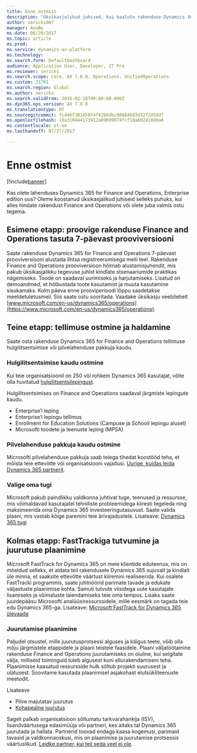 ```yaml
---
title: Enne ostmist
description: "Üksikasjalikud juhised, kui kaalute rakenduse Dynamics 365 for Finance and Operations ostmist."
author: sericks007
manager: AnnBe
ms.date: 06/20/2017
ms.topic: article
ms.prod: 
ms.service: dynamics-ax-platform
ms.technology: 
ms.search.form: DefaultDashboard
audience: Application User, Developer, IT Pro
ms.reviewer: sericks
ms.search.scope: Core, AX 7.0.0, Operations, UnifiedOperations
ms.custom: 21761
ms.search.region: Global
ms.author: sericks
ms.search.validFrom: 2016-02-28T00:00:00.000Z
ms.dyn365.ops.version: AX 7.0.0
ms.translationtype: HT
ms.sourcegitcommit: fc446f381850f4f42b6dbc886646d3d32f2d5dd7
ms.openlocfilehash: 19a310444173412a09699074fcf18a69241080a6
ms.contentlocale: et-ee
ms.lasthandoff: 07/27/2017

---
```


# <a name="before-you-buy"></a>Enne ostmist 

[!include[banner](../includes/banner.md)]

Kas olete lahenduses Dynamics 365 for Finance and Operations, Enterprise edition uus? Oleme koostanud üksikasjalikud juhiseid selleks puhuks, kui alles hindate rakendust Finance and Operations või olete juba valmis ostu tegema.

## <a name="step-one--try-out-finance-and-operations-in-a-free-7-day-trial"></a>Esimene etapp: proovige rakenduse Finance and Operations tasuta 7-päevast prooviversiooni
Saate rakenduse Dynamics 365 for Finance and Operations 7-päevast prooviversiooni alustada lihtsa registreerumisega meili teel. Rakenduse Finance and Operations prooviversioon hõlmab alustamisjuhendit, mis pakub üksikasjalikku tegevuse juhist kindlate stsenaariumide praktikas nägemiseks. Toode on saadaval uurimiseks ja harjutamiseks. Lisatud on demoandmed, et hõlbustada toote kasutamist ja muuta kasutamine sisukamaks. Kolm päeva enne prooviperioodi lõppu saadetakse meeldetuletusmeil. Siis saate ostu sooritada. Vaadake üksikasju veebilehelt [www.microsoft.com/en-us/dynamics365/operations](https://www.microsoft.com/en-us/dynamics365/operations).

## <a name="step-two-buy-and-manage-a-subscription"></a>Teine etapp: tellimuse ostmine ja haldamine
Saate osta rakenduse Dynamics 365 for Finance and Operations tellimuse hulgilitsentsimise või pilvelahenduse pakkuja kaudu.

### <a name="buy-through-volume-licensing"></a>Hulgilitsentsimise kaudu ostmine
Kui teie organisatsioonil on 250 või rohkem Dynamics 365 kasutajat, võite olla huvitatud [hulgilitsentsilepingust](https://www.microsoft.com/en-us/licensing/how-to-buy/how-to-buy.aspx). 

Hulgilitsentsimises on Finance and Operations saadaval järgmiste lepingute kaudu.
- Enterprise’i leping
- Enterprise’i lepingu tellimus
- Enrollment for Education Solutions (Campuse ja Schooli lepingu alusel)
- Microsofti toodete ja teenuste leping (MPSA)

### <a name="buy-through-a-cloud-solution-provider"></a>Pilvelahenduse pakkuja kaudu ostmine
Microsofti pilvelahenduse pakkuja saab teiega tihedat koostööd teha, et mõista teie ettevõtte või organisatsiooni vajadusi. [Uurige, kuidas leida Dynamics 365 partnerit](https://partnercenter.microsoft.com/en-us/partner/home). 

### <a name="choose-your-support"></a>Valige oma tugi
Microsoft pakub paindlikku valdkonna juhtivat tuge, teenused ja ressursse, mis võimaldavad kasutajatel tehniliste probleemidega kiiresti tegeleda ning maksimeerida oma Dynamics 365 investeeringutasuvust. Saate valida plaani, mis vastab kõige paremini teie ärivajadustele. Lisateave: [Dynamics 365 tugi](https://www.microsoft.com/en-us/dynamics365/support)

## <a name="step-three-learn-about-fasttrack-and-plan-your-deployment"></a>Kolmas etapp: FastTrackiga tutvumine ja juurutuse plaanimine
Microsoft FastTrack for Dynamics 365 on meie klientide eduteenus, mis on mõeldud selleks, et aidata teil rakendusele Dynamics 365 sujuvalt ja kindlalt üle minna, et saaksite ettevõtte väärtust kiiremini realiseerida. Kui osalete FastTracki programmis, saate juhtnöörid parimate tavade ja edukate väljastuste plaanimise kohta. Samuti tutvute viisidega uute kasutajate lisamiseks ja võimaluste laiendamiseks teie oma tempos. Lisaks saate juurdepääsu Microsofti analüüsiressurssidele, mille eesmärk on tagada teie edu Dynamics 365-ga. Lisateave: [Microsoft FastTrack for Dynamics 365 ülevaade](/dynamics365/unified-operations/fin-and-ops/get-started/fasttrack-dynamics-365-overview) 

### <a name="plan-your-deployment"></a>Juurutamise plaanimine
Paljudel otsustel, mille juurutusprotsessi alguses ja käigus teete, võib olla mõju järgmistele etappidele ja plaani teistele faasidele. Plaani väljatöötamine rakenduse Finance and Operations juurutamiseks on oluline, kui selgitate välja, milliseid toiminguid tuleb algusest kuni ellurakendamiseni teha. Plaanimisse kaasatud ressursside hulk sõltub projekti suurusest ja ulatusest. Soovitame kasutada plaanimisel asjakohast elutsükliteenuste meetodit. 

Lisateave 
- Pilve majutatav juurutus
- [Kohapealne juurutus](/dev-itpro/deployment/on-premises-deployment-landing-page)

Sageli palkab organisatsioon sõltumatu tarkvarahankija (ISV), lisandväärtusega edasimüüja või partneri, kes aitaks tal Dynamics 365 juurutada ja hallata. Partnerid toovad endaga kaasa kogemusi, parimaid tavasid ja valdkonnaoskusi, mis on plaanimise ja juurutamise protsessis väärtuslikud. [Leidke partner, kui teil seda veel ei ole](https://partnercenter.microsoft.com/en-us/pcv/search).


